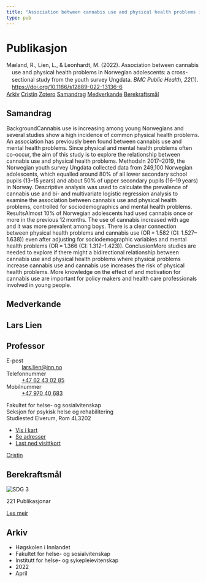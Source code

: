 ```yaml
---
title: "Association between cannabis use and physical health problems in Norwegian adolescents: a cross-sectional study from the youth survey Ungdata"
type: pub
---
```

<h1>Publikasjon</h1>
<article id="csl-bib-container-VFNHGPNX" class="csl-bib-container">
  <div class="csl-bib-body" style="line-height: 1.35; padding-left: 1em; text-indent:-1em;">
  <div class="csl-entry">M&#xE6;land, R., Lien, L., &amp; Leonhardt, M. (2022). Association between cannabis use and physical health problems in Norwegian adolescents: a cross-sectional study from the youth survey Ungdata. <i>BMC Public Health</i>, <i>22</i>(1). <a href="https://doi.org/10.1186/s12889-022-13136-6">https://doi.org/10.1186/s12889-022-13136-6</a></div>
</div>
  <div class="csl-bib-buttons">
    <a href="#taxonomy-article-VFNHGPNX" class="csl-bib-button">Arkiv</a>
    <a href="https://app.cristin.no/results/show.jsf?id=2015573" alt="Cristin URL" class="csl-bib-button">Cristin</a>
    <a href="http://zotero.org/groups/5022929/items/VFNHGPNX" alt="Zotero URL" class="csl-bib-button">Zotero</a>
    <a href="#abstract-article-VFNHGPNX" class="csl-bib-button">Samandrag</a>
    <a href="#contributors-article-VFNHGPNX" class="csl-bib-button">Medverkande</a>
    <a href="#sdg-article-VFNHGPNX" class="csl-bib-button">Berekraftsmål</a>
  </div>
  <div id="csl-bib-meta-container-VFNHGPNX"></div>
</article>
<div id="csl-bib-meta-VFNHGPNX" class="csl-bib-meta">
  <article id="abstract-article-VFNHGPNX" class="abstract-article">
    <h1>Samandrag</h1>
    BackgroundCannabis use is increasing among young Norwegians and several studies show a high incidence of common physical health problems. An association has previously been found between cannabis use and mental health problems. Since physical and mental health problems often co-occur, the aim of this study is to explore the relationship between cannabis use and physical health problems. MethodsIn 2017–2019, the Norwegian youth survey Ungdata collected data from 249,100 Norwegian adolescents, which equalled around 80% of all lower secondary school pupils (13–15 years) and about 50% of upper secondary pupils (16–19 years) in Norway. Descriptive analysis was used to calculate the prevalence of cannabis use and bi- and multivariate logistic regression analysis to examine the association between cannabis use and physical health problems, controlled for sociodemographics and mental health problems. ResultsAlmost 10% of Norwegian adolescents had used cannabis once or more in the previous 12 months. The use of cannabis increased with age and it was more prevalent among boys. There is a clear connection between physical health problems and cannabis use (OR = 1.582 (CI: 1.527–1.638)) even after adjusting for sociodemographic variables and mental health problems (OR = 1.366 (CI: 1.312–1.423)). ConclusionMore studies are needed to explore if there might a bidirectional relationship between cannabis use and physical health problems where physical problems increase cannabis use and cannabis use increases the risk of physical health problems. More knowledge on the effect of and motivation for cannabis use are important for policy makers and health care professionals involved in young people.
  </article>
  <article id="contributors-article-VFNHGPNX" class="contributors-article">
    <h1>Medverkande</h1>
    <div class="personas">
<div class="vrtx-hinn-person-card">
<div class="photo">
<i class="lar la-user-circle missing-person"></i>
</div>
<div class="info">
<hgroup><h1>Lars Lien</h1>
<h2>Professor</h2>
</hgroup><dl>
<dt>E-post</dt>
<dd>
<a href="mailto:lars.lien@inn.no">lars.lien@inn.no</a>
</dd>
<dt>Telefonnummer</dt>
<dd><a href="tel:+4762430285">
+47 62 43 02 85
</a></dd>
<dt>Mobilnummer</dt>
<dd><a href="tel:+4797040683">
+47 970 40 683
</a></dd>
</dl>
<p>
Fakultet for helse- og sosialvitenskap<br>
Seksjon for psykisk helse og rehabilitering<br>
Studiested Elverum,
Rom 4L3202
</p>
<ul class="vrtx-hinn-links">
<li><a href="https://www.google.com/maps?q=60.88177,11.53669">Vis i kart</a></li>
<li><a href="https://www.inn.no/finn-en-ansatt/lars-lien.html#vrtx-hinn-addresses">Se adresser</a></li>
<li><a href="https://www.inn.no/finn-en-ansatt/lars-lien.html?vrtx=vcf">Last ned visittkort</a></li>
</ul>
</div>
</div>
<a href="https://app.cristin.no/persons/show.jsf?id=14287" alt="Cristin URL" class="personas-cristin">Cristin</a>
</div>
  </article>
  <article id="sdg-article-VFNHGPNX" class="sdg-article">
    <h1>Berekraftsmål</h1>
    <div class="sdg-container"><div id="sdg3" class="sdg">
<img src="{{< params subfolder >}}images/sdg/sdg03_no.png" class="image" alt="SDG 3">
<div class="sdg-overlay">
<p class="sdg-publication-count"><span>221</span> Publikasjonar</p>
<p><a href="https://www.fn.no/om-fn/fns-baerekraftsmaal/god-helse-og-livskvalitet?lang=nno-NO" class="sdg-read-more">Les meir</a></p>
</div>
</div></div>
  </article>
  <article id="taxonomy-article-VFNHGPNX" class="taxonomy-article">
    <h1>Arkiv</h1>
    <ul>
      <li>Høgskolen i Innlandet</li>
      <li>Fakultet for helse- og sosialvitenskap</li>
      <li>Institutt for helse- og sykepleievitenskap</li>
      <li>2022</li>
      <li>April</li>
    </ul>
  </article>
</div>

